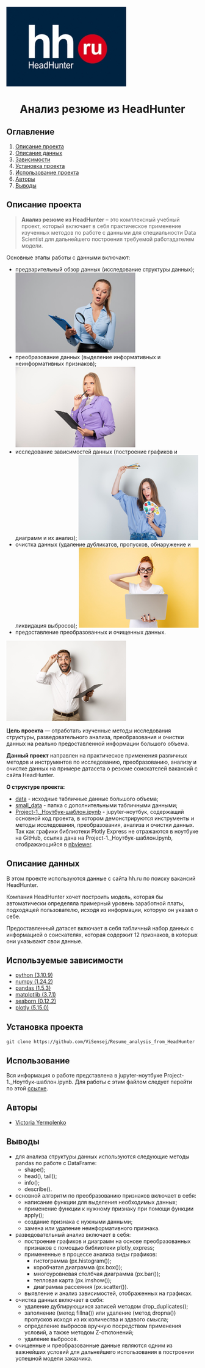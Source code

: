 ![](./images/main_sign.png)
# <center> Анализ резюме из HeadHunter </center>
## Оглавление
1. [Описание проекта](#Описание-проекта)
2. [Описание данных](#Описание-данных)
3. [Зависимости](#Зависимости)
4. [Установка проекта](#Установка-проекта)
5. [Использование проекта](#Использование-проекта)
6. [Авторы](#Авторы)
7. [Выводы](#Использование-проекта)

## Описание проекта

> **Анализ резюме из HeadHunter** – это комплексный учебный проект, который включает в себя практическое применение изученных методов по работе с данными для специальности Data Scientist для дальнейшего построения требуемой работадателем модели.

Основные этапы работы с данными включают:
* предварительный обзор данных (исследование структуры данных);
![](./images/studing.png)
* преобразование данных (выделение информативных и неинформативных признаков);
![](./images/modify.png)
* исследование зависимостей данных (построение графиков и диаграмм и их анализ);
![](./images/vizualization.png)
* очистка данных (удаление дубликатов, пропусков, обнаружение и ликвидация выбросов);
![](./images/cleaning_process.png)
* предоставление преобразованных и очищенных данных.

![](./images/cleaned_data.png)

**Цель проекта** — отработать изученные методы исследования структуры, разведовательного анализа, преобразования и очистки данных на реально предоставленной информации большого объема.

**Данный проект** направлен на практическое применения различных методов и инструментов по исследованию, преобразованию, анализу и очистке данных на примере датасета о резюме соискателей вакансий с сайта HeadHunter.

**О структуре проекта:**
* [data](https://drive.google.com/file/d/1dj7a5ouwjiQUAQDi5AlKdhIdLCTBHQUd/view?usp=drive_link) - исходные табличные данные большого объема;
* [small_data](./small_data) - папка c дополнительными табличными данными;
* [Project-1._Ноутбук-шаблон.ipynb](https://nbviewer.org/github/ViSensej/Resume_analysis_from_HeadHunter/blob/master/Project-1._%D0%9D%D0%BE%D1%83%D1%82%D0%B1%D1%83%D0%BA-%D1%88%D0%B0%D0%B1%D0%BB%D0%BE%D0%BD.ipynb) - jupyter-ноутбук, содержащий основной код проекта, в котором демонстрируются инструменты и методы исследования, преобразования, анализа и очистки данных. Так как графики библиотеки Plotly Express не отражаются в ноутбуке на GitHub, ссылка дана на Project-1._Ноутбук-шаблон.ipynb, отображающийся в [nbviewer](https://nbviewer.org/).

## Описание данных
В этом проекте используются данные с сайта hh.ru по поиску вакансий HeadHunter.

Компания HeadHunter хочет построить модель, которая бы автоматически определяла примерный уровень заработной платы, подходящей пользователю, исходя из информации, которую он указал о себе.

Предоставленный датасет включает в себя табличный набор данных с информацией о соискателях, которая содержит 12 признаков, в которых они указывают свои данные.


## Используемые зависимости
  * [python (3.10.9)](https://python.org/)
  * [numpy (1.24.2)](https://numpy.org)
  * [pandas (1.5.3)](https://pandas.pydata.org)
  * [matplotlib (3.7.1)](https://matplotlib.org)
  * [seaborn (0.12.2)](https://seaborn.pydata.org)
  * [plotly (5.15.0)](https://plotly.com)

## Установка проекта

```
git clone https://github.com/ViSensej/Resume_analysis_from_HeadHunter
```

## Использование
Вся информация о работе представлена в jupyter-ноутбуке Project-1._Ноутбук-шаблон.ipynb. Для работы с этим файлом следует перейти по этой [ссылке](https://nbviewer.org/github/ViSensej/Resume_analysis_from_HeadHunter/blob/master/Project-1._%D0%9D%D0%BE%D1%83%D1%82%D0%B1%D1%83%D0%BA-%D1%88%D0%B0%D0%B1%D0%BB%D0%BE%D0%BD.ipynb).

## Авторы

* [Victoria Yermolenko](https://vk.com/id5216228)

## Выводы

* для анализа структуры данных используются следующие методы pandas по работе с DataFrame: 
    * shape();
    * head(), tail();
    * info();
    * describe().  
* основной алгоритм по преобразованию признаков включает в себя:
    * написание функции для выделения необходимых данных;
    * применение функции к нужному признаку при помощи функции apply();
    * создание признака с нужными данными;
    * замена или удаление неинформативного признака.    
* разведовательный анализ включает в себя:
    * построение графиков и диаграмм на основе преобразованных признаков с помощью библиотеки plotly_express;
    * примененные в процессе анализа виды графиков: 
      * гистограмма (px.histogram());
      * коробчатая диаграмма (px.box());
      * многоуровневая столбчая диаграмма (px.bar());
      * тепловая карта (px.imshow());
      * диаграмма рассеяния (px.scatter()).
   * выявление и анализ зависимостей, отображенных на графиках.
* очистка данных включает в себя:
    * удаление дублирующихся записей методом drop_duplicates();
    * заполнение (метод fillna()) или удаление (метод dropna()) пропусков исходя из их количества и здавого смысла; 
    * определение выбросов вручную посредством применения условий, а также методом Z-отклонений;
    * удаление выбросов.
* очищенные и преобразованные данные являются одним из важнейших условий для дальнейшего использования в построении успешной модели заказчика.